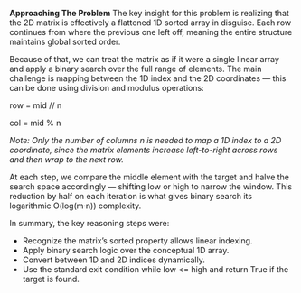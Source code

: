 **Approaching The Problem**
The key insight for this problem is realizing that the 2D matrix is effectively a flattened 1D sorted array in disguise. Each row continues from where the previous one left off, meaning the entire structure maintains global sorted order.

Because of that, we can treat the matrix as if it were a single linear array and apply a binary search over the full range of elements. The main challenge is mapping between the 1D index and the 2D coordinates — this can be done using division and modulus operations:

row = mid // n

col = mid % n

*Note: Only the number of columns n is needed to map a 1D index to a 2D coordinate, since the matrix elements increase left-to-right across rows and then wrap to the next row.* 

At each step, we compare the middle element with the target and halve the search space accordingly — shifting low or high to narrow the window. This reduction by half on each iteration is what gives binary search its logarithmic O(log(m·n)) complexity.

In summary, the key reasoning steps were:
- Recognize the matrix’s sorted property allows linear indexing.
- Apply binary search logic over the conceptual 1D array.
- Convert between 1D and 2D indices dynamically.
- Use the standard exit condition while low <= high and return True if the target is found.